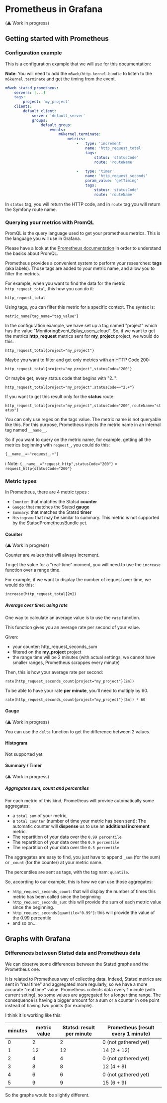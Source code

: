 Prometheus in Grafana 
======

(:warning: Work in progress)

Getting started with Prometheus
------

### Configuration example

This is a configuration example that we will use for this documentation:

**Note**: You will need to add the `m6web/http-kernel-bundle` to listen to the `m6kernel.terminate` and get the timing from the event. 

```yaml
m6web_statsd_prometheus:
    servers: [...]
    tags:
        project: 'my_project'
    clients:
        default_client:
            server: 'default_server'
            groups:
                default_group:
                    events:
                        m6kernel.terminate:
                            metrics:
                                -   type: 'increment'
                                    name: 'http_request_total'
                                    tags:
                                        status: 'statusCode'
                                        route: 'routeName'
                                        
                                -   type: 'timer'
                                    name: 'http_request_seconds'
                                    param_value: 'getTiming'
                                    tags:
                                        status: 'statusCode'
                                        route: 'routeName'
```

In `status` tag, you will return the HTTP code, and in  `route` tag you will return the Symfony route name.

### Querying your metrics with PromQL

PromQL is the query language used to get your prometheus metrics. 
This is the language you will use in Grafana.

Please have a look at the [Prometheus documentation](https://prometheus.io/docs/prometheus/latest/querying/basics/) in order to understand the basics about PromQL.


Prometheus provides a convenient system to perform your researches: __tags__ (aka labels).
Those tags are added to your metric name, and allow you to filter the metrics.

For example, when you want to find the data for the metric `http_request_total`, this how you can do it:

`http_request_total`

Using tags, you can filter this metric for a specific context. The syntax is:

`metric_name{tag_name="tag_value"}`

In the configuration example, we have set up a tag named "project" which has the value "MonitoringEvent_6play_users_cloud". 
So, if we want to get the metrics __http_request__ metrics sent for __my_project__ project, 
we would do this:

`http_request_total{project="my_project"}`

Maybe you want to filter and get only metrics with an HTTP Code 200:

`http_request_total{project="my_project",statusCode="200"}`

Or maybe get, every status code that begins with "2..":

`http_request_total{project="my_project",statusCode=~"2.+"}`


If you want to get this result only for the __status__ route:

`http_request_total{project="my_project",statusCode="200",routeName="status"}`

You can only use regex on the tags value. The metric name is not queryable like this.
For this purpose, Prometheus injects the metric name in an internal tag named  `__name__`.

So if you want to query on the metric name, for example, getting all the metrics beginning with `request_`,
you could do this:

`{__name__=~"request_.+"}`

:information_source: Note: `{__name__="request_http",statusCode="200"}` = `request_http{statusCode="200"}` 

### Metric types

In Prometheus, there are 4 metric types :
* `Counter`: that matches the Statsd __counter__
* `Gauge`: that matches the Statsd __gauge__
* `Summary`: that matches the Statsd __timer__
* `Histogram`: that may be similar to summary. This metric is not supported by the StatsdPrometheusBundle yet.


#### Counter

(:warning: Work in progress)

Counter are values that will always increment. 

To get the value for a "real-time" moment, you will need to use the `increase` function over a range time.

For example, if we want to display the number of request over time, we would do this:

`increase(http_request_total[2m])` 


##### Average over time: using rate

One way to calculate an average value is to use the `rate` function.

This function gives you an average rate per second of your value. 


Given:
* your counter: http_request_seconds_sum
* filtered on the __my_project__ project
* the range time will be 2 minutes (with actual settings, we cannot have smaller ranges, Prometheus scrappes every minute)

Then, this is how your average rate per second:
```
rate(http_request_seconds_count{project="my_project"}[2m])
```

To be able to have your rate __per minute__, you'll need to multiply by 60.
```
rate(http_request_seconds_count{project="my_project"}[2m]) * 60
```


#### Gauge

(:warning: Work in progress)

You can use the `delta` function to get the difference between 2 values.

#### Histogram

Not supported yet.

#### Summary / Timer

(:warning: Work in progress)

##### Aggregates sum, count and percentiles

For each metric of this kind, Prometheus will provide automatically some aggregates: 
* a `total sum` of your metric,  
* a `total counter` (number of time your metric has been sent): The automatic counter will __dispense__ us to use an 
__additional increment__ metric.
* The repartition of your data over the `0.99 percentile`
* The repartition of your data over the `0.9 percentile`
* The repartition of your data over the `0.5 percentile`


The aggregates are easy to find, you just have to append `_sum` (for the sum) or `_count` (for the counter)
 at your metric name.
 
The percentiles are sent as tags, with the tag nam: `quantile`.
 
So, according to our example, this is how we can use those aggregates:
* `http_request_seconds_count`: that will display the number of times this metric has been called since the beginning
* `http_request_seconds_sum`: this will provide the sum of each metric value since the beginning.
* `http_request_seconds[quantile="0.99"]`: this will provide the value of the 0.99 percentile
* and so on...


Graphs with Grafana
------

### Differences between Statsd data and Prometheus data

We can observe some differences between the Statsd graphs and the Prometheus one.

It is related to Prometheus way of collecting data.
Indeed, Statsd metrics are sent in "real time" and aggregated more regularly, 
so we have a more accurate "real time" value.
Prometheus collects data every 1 minute (with current seting), so some values are aggregated for a longer time range. 
The consequence is having a bigger amount for a sum or a counter in one point instead of having two points (for example).

I think it is working like this:

| minutes | metric value | Statsd: result per minute | Prometheus (result every 1 minute) | 
| --- | --- | --- | --- |
| 0 | 2 | 2 | 0 (not gathered yet) |
| 1 | 12 | 12 | 14 (2 + 12) |
| 2 | 4 | 4 | 0 (not gathered yet) |
| 3 | 8 | 8 | 12 (4 + 8) |
| 4 | 6 | 6 | 0 (not gathered yet) |
| 5 | 9 | 9 | 15 (6 + 9) |

So the graphs would be slightly different.